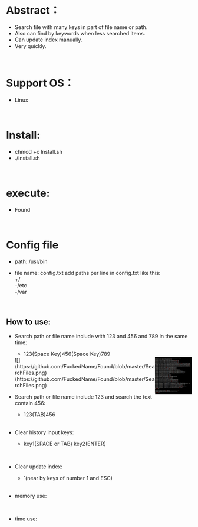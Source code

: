 # Abstract：
* Search file with many keys in part of file name or path.
* Also can find by keywords when less searched items.
* Can update index manually.
* Very quickly.
<br />


# Support OS：
* Linux
<br />

#  Install:
* chmod +x Install.sh
* ./Install.sh

<br />

# execute: 
* Found

<br />

# Config file
* path:
/usr/bin

* file name: config.txt
add paths per line in config.txt like this:
<br/>+/
<br/>-/etc
<br/>-/var


<br />

## How to use:
* Search path or file name include with 123 and 456 and 789 in the same time:
    *  123(Space Key)456(Space Key)789
    <img src="https://github.com/FuckedName/Found/blob/master/SearchFiles.png" width = "100" height = "100" div align=right />
    ![](https://github.com/FuckedName/Found/blob/master/SearchFiles.png)
    (https://github.com/FuckedName/Found/blob/master/SearchFiles.png)
    
     <br/> 
* Search path or file name include 123 and search the text contain 456:
    *  123(TAB)456
    
     <br /> 
    
* Clear history input keys:
    *  key1(SPACE or TAB) key2(ENTER)
    
       <br /> 
* Clear update index:
    *  `(near by keys of number 1 and ESC)
    
    <br/>  

* memory use:
    
     <br /> 

* time use:

     <br /> 
